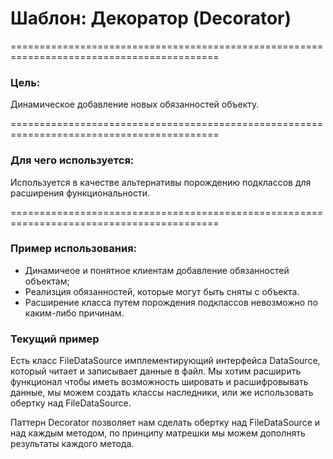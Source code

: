 # Шаблон: Декоратор (Decorator)
==========================================================================================

### Цель:
Динамическое добавление новых обязанностей объекту.

==========================================================================================
### Для чего используется:
Используется в качестве альтернативы порождению подклассов для расширения функциональности.

==========================================================================================
### Пример использования:
- Динамичеое и понятное клиентам добавление обязанностей объектам;
- Реализция обязанностей, которые могут быть сняты с объекта.
- Расширение класса путем порождения подклассов невозможно по каким-либо причинам.

### Текущий пример

Есть класс FileDataSource имплементирующий интерфейса DataSource, который читает и записывает данные в файл. Мы хотим
расширить функционал чтобы иметь возможность шировать и расшифровывать данные, мы можем создать классы наследники, или
же использовать обертку над FileDataSource.

Паттерн Decorator позволяет нам сделать обертку над FileDataSource и над каждым методом, по принципу матрешки мы можем
дополнять результаты каждого метода.

